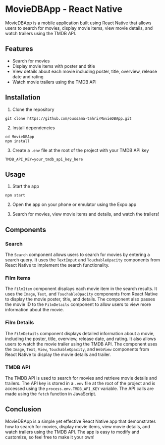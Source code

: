 
# MovieDBApp - React Native

MovieDBApp is a mobile application built using React Native that allows users to search for movies, display movie items, view movie details, and watch trailers using the TMDB API.

## Features

- Search for movies
- Display movie items with poster and title
- View details about each movie including poster, title, overview, release date and rating
- Watch movie trailers using the TMDB API

## Installation

1. Clone the repository

```
git clone https://github.com/oussama-tahri/MovieDBApp.git
```

2. Install dependencies

```
cd MovieDBApp
npm install
```

3. Create a `.env` file at the root of the project with your TMDB API key

```
TMDB_API_KEY=your_tmdb_api_key_here
```

## Usage

1. Start the app

```
npm start
```

2. Open the app on your phone or emulator using the Expo app

3. Search for movies, view movie items and details, and watch the trailers!

## Components

### Search

The `Search` component allows users to search for movies by entering a search query. It uses the `TextInput` and `TouchableOpacity` components from React Native to implement the search functionality.

### Film Items

The `FilmItem` component displays each movie item in the search results. It uses the `Image`, `Text`, and `TouchableOpacity` components from React Native to display the movie poster, title, and details. The component also passes the movie ID to the `FilmDetails` component to allow users to view more information about the movie.

### Film Details

The `FilmDetails` component displays detailed information about a movie, including the poster, title, overview, release date, and rating. It also allows users to watch the movie trailer using the TMDB API. The component uses the `Image`, `Text`, `View`, `TouchableOpacity`, and `WebView` components from React Native to display the movie details and trailer.

### TMDB API

The TMDB API is used to search for movies and retrieve movie details and trailers. The API key is stored in a `.env` file at the root of the project and is accessed using the `process.env.TMDB_API_KEY` variable. The API calls are made using the `fetch` function in JavaScript.

## Conclusion

MovieDBApp is a simple yet effective React Native app that demonstrates how to search for movies, display movie items, view movie details, and watch trailers using the TMDB API. The app is easy to modify and customize, so feel free to make it your own!
